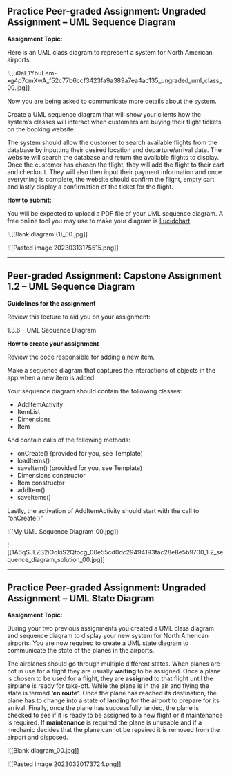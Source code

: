 ## Practice Peer-graded Assignment: Ungraded Assignment – UML Sequence Diagram

**Assignment Topic:**

Here is an UML class diagram to represent a system for North American airports.

![[u0aE1YbuEem-xg4p7cmXwA_f52c77b6ccf3423fa9a389a7ea4ac135_ungraded_uml_class_00.jpg]]

Now you are being asked to communicate more details about the system.

Create a UML sequence diagram that will show your clients how the system’s classes will interact when customers are buying their flight tickets on the booking website.

The system should allow the customer to search available flights from the database by inputting their desired location and departure/arrival date. The website will search the database and return the available flights to display. Once the customer has chosen the flight, they will add the flight to their cart and checkout. They will also then input their payment information and once everything is complete, the website should confirm the flight, empty cart and lastly display a confirmation of the ticket for the flight.

**How to submit:**

You will be expected to upload a PDF file of your UML sequence diagram. A free online tool you may use to make your diagram is [Lucidchart](https://www.lucidchart.com/).

![[Blank diagram (1)_00.jpg]]

![[Pasted image 20230313175515.png]]

***

## Peer-graded Assignment: Capstone Assignment 1.2 – UML Sequence Diagram

**Guidelines for the assignment**

Review this lecture to aid you on your assignment:

1.3.6 – UML Sequence Diagram

**How to create your assignment**

Review the code responsible for adding a new item.

Make a sequence diagram that captures the interactions of objects in the app when a new item is added.

Your sequence diagram should contain the following classes:

-   AddItemActivity
-   ItemList
-   Dimensions
-   Item

And contain calls of the following methods:

-   onCreate() (provided for you, see Template)
-   loadItems()
-   saveItem() (provided for you, see Template)
-   Dimensions constructor
-   Item constructor
-   addItem()
-   saveItems()

Lastly, the activation of AddItemActivity should start with the call to “onCreate()”

![[My UML Sequence Diagram_00.jpg]]

![[1A6qSJLZS2iOqkiS2Qtocg_00e55cd0dc29494193fac28e8e5b9700_1.2_sequence_diagram_solution_00.jpg]]

***

## Practice Peer-graded Assignment: Ungraded Assignment – UML State Diagram

**Assignment Topic:**

During your two previous assignments you created a UML class diagram and sequence diagram to display your new system for North American airports. You are now required to create a UML state diagram to communicate the state of the planes in the airports.

The airplanes should go through multiple different states. When planes are not in use for a flight they are usually **waiting** to be assigned. Once a plane is chosen to be used for a flight, they are **assigned** to that flight until the airplane is ready for take-off. While the plane is in the air and flying the state is termed **‘en route’**. Once the plane has reached its destination, the plane has to change into a state of **landing** for the airport to prepare for its arrival. Finally, once the plane has successfully landed, the plane is checked to see if it is ready to be assigned to a new flight or if maintenance is required. If **maintenance** is required the plane is unusable and if a mechanic decides that the plane cannot be repaired it is removed from the airport and disposed. 

![[Blank diagram_00.jpg]]

![[Pasted image 20230320173724.png]]

